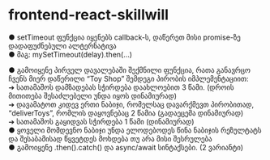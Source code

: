 # frontend-react-skillwill

● setTimeout ფუნქცია იყენებს callback-ს,
დაწერეთ მისი promise-ზე დადაფუძნებული
ალტერნატივა
<br />● მაგ: mySetTimeout(delay).then(...)

● გამოიყენე პირველ დავალებაში შექმნილი
ფუნქცია, რათა განავრცო ჩვენს მიერ
დაწერილი “Toy Shop” შემდეგი პირობის
იმპლემენტაციით:
<br />
➔ სათამაშოს დამზადებას სჭირდება
დაახლოებით 3 წამი. (დროის მითითება
შესაძლებელი უნდა იყოს დინამიურად)
<br />
➔ დავამატოთ კიდევ ერთი ნაბიჯი, რომელსაც
დავარქმევთ პირობითად, “deliverToys”,
რომლის დაყოვნებაც 2 წამია
(გადაეცემა დინამიურად)
<br />
➔ სათამაშოს გაყიდვას სჭირდება 1 წამი
(დინამიურად)
<br />
● ყოველი მომდევნო ნაბიჯი უნდა
ელოდებოდეს წინა ნაბიჯის რეზულტატს და
შესაბამისად წყვეტდეს მოხდება თუ არა
მისი შესრულება
<br />
● გამოიყენე .then().catch() და async/await სინტაქსები. (2 ვარიანტი)
